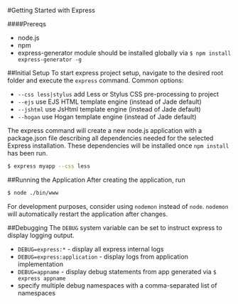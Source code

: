 #Getting Started with Express

####Prereqs
* node.js
* npm
* express-generator module should be installed globally via `$ npm install express-generator -g`

##Initial Setup
To start express project setup, navigate to the desired root folder and execute the `express` command. Common options:
* `--css less|stylus` add Less or Stylus CSS pre-processing to project
* `--ejs` use EJS HTML template engine (instead of Jade default)
* `--jshtml` use JsHtml template engine (instead of Jade default)
* `--hogan` use Hogan template engine (instead of Jade default)

The express command will create a new node.js application with a package.json file describing all dependencies needed for the selected Express installation.
These dependencies will be installed once `npm install` has been run.

```sh
$ express myapp --css less
```

##Running the Application
After creating the application, run
```sh
$ node ./bin/www
```
For development purposes, consider using `nodemon` instead of `node`. `nodemon` will automatically restart the application after changes.

##Debugging
The `DEBUG` system variable can be set to instruct express to display logging output.
* `DEBUG=express:*` - display all express internal logs
* `DEBUG=express:application` - display logs from application implementation
* `DEBUG=appname` - display debug statements from app generated via `$ express appname`
* specify multiple debug namespaces with a comma-separated list of namespaces

